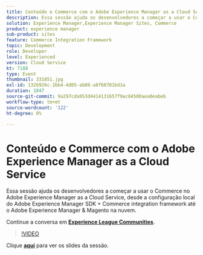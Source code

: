 ```yaml
---
title: Conteúdo e Commerce com o Adobe Experience Manager as a Cloud Service
description: Essa sessão ajuda os desenvolvedores a começar a usar o Commerce no Adobe Experience Manager as a Cloud Service, desde a configuração local do Adobe Experience Manager SDK + Commerce integration framework até o Adobe Experience Manager & Magento na nuvem. Esta sessão foi entregue como parte do evento Conteúdo do Adobe Developers Live.
solution: Experience Manager,Experience Manager Sites, Commerce
product: experience manager
sub-product: sites
feature: Commerce Integration Framework
topic: Development
role: Developer
level: Experienced
version: Cloud Service
kt: 7188
type: Event
thumbnail: 331851.jpg
exl-id: 1326926c-1bb4-4d05-ab08-a8f60701bd1a
duration: 1847
source-git-commit: 9a297cda953d4414131657f9ac84580aea0eabeb
workflow-type: tm+mt
source-wordcount: '122'
ht-degree: 0%

---
```


# Conteúdo e Commerce com o Adobe Experience Manager as a Cloud Service

Essa sessão ajuda os desenvolvedores a começar a usar o Commerce no Adobe Experience Manager as a Cloud Service, desde a configuração local do Adobe Experience Manager SDK + Commerce integration framework até o Adobe Experience Manager &amp; Magento na nuvem.

Continue a conversa em **[Experience League Communities](https://adobe.ly/36Yd3v6)**.

>[!VIDEO](https://video.tv.adobe.com/v/331851/?quality=12&learn=on&hidetitle=true)

Clique **[aqui](/help/adobe-developers-live/assets/content-commerce.pdf)** para ver os slides da sessão.

